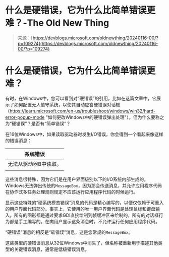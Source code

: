 <!--yml

分类：未分类

日期：2024年5月27日14:37:57

-->

# 什么是硬错误，它为什么比简单错误更难？-The Old New Thing

> 来源：[https://devblogs.microsoft.com/oldnewthing/20240116-00/?p=109274](https://devblogs.microsoft.com/oldnewthing/20240116-00/?p=109274)

# 什么是硬错误，它为什么比简单错误更难？

有时，在Windows中，您可以看到对“硬错误”的引用，比如在这篇文章中，它展示了如何配置无人值守系统，以使其自动应答硬错误对话框（https://learn.microsoft.com/en-us/troubleshoot/windows/win32/hard-error-popup-mode "如何更改Windows中的硬错误弹出处理"）。但为什么要称之为“硬错误”？是否有“简单错误”？

在16位Windows中，如果读取驱动器时发生I/O错误，你会得到一个看起来像这样的错误消息：

| 系统错误 |
| --- |
| 无法从驱动器B中读取。 |
|  |

这些消息很特殊，因为它们是在用户界面级别以下的I/O系统内部生成的。Windows无法弹出传统的`MessageBox`，因为那会传送消息，并允许应用程序代码在协作式多任务处理规则规定不应该运行应用程序代码的时候运行。

显示这些特殊的“硬系统模态错误”消息的代码是精心编写的，以便仅依赖于可重入的用户界面代码部分。事实上，它使用的唯一用户界面代码是处理鼠标和键盘输入。所有的图形都是通过要求GDI直接绘制到帧缓冲区来绘制的，所有的对话框行为都是手工编写的。在向用户显示这条消息时，不允许运行任何应用程序代码。

“硬错误”消息的相反是“软错误”消息，这是您常规的`MessageBox`。

这些类型的硬错误消息从32位Windows中消失了，但名称被重新用于描述其他类型的关键错误消息，通常是低级错误消息。
